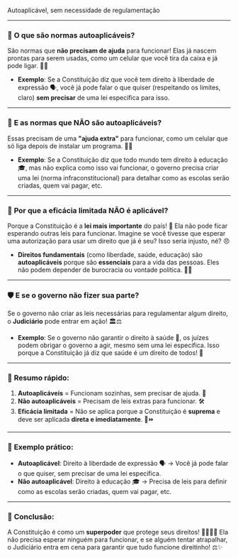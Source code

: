 Autoaplicável, sem necessidade de regulamentação

---

### 🎯 **O que são normas autoaplicáveis?**
São normas que **não precisam de ajuda** para funcionar! Elas já nascem prontas para serem usadas, como um celular que você tira da caixa e já pode ligar. 📱✨

- **Exemplo**: Se a Constituição diz que você tem direito à liberdade de expressão 🗣️, você já pode falar o que quiser (respeitando os limites, claro) **sem precisar** de uma lei específica para isso.

---

### 🚫 **E as normas que NÃO são autoaplicáveis?**
Essas precisam de uma **"ajuda extra"** para funcionar, como um celular que só liga depois de instalar um programa. 📲🔧

- **Exemplo**: Se a Constituição diz que todo mundo tem direito à educação 🎓, mas não explica como isso vai funcionar, o governo precisa criar uma lei (norma infraconstitucional) para detalhar como as escolas serão criadas, quem vai pagar, etc.

---

### 🧠 **Por que a eficácia limitada NÃO é aplicável?**
Porque a Constituição é a **lei mais importante** do país! 🌟 Ela não pode ficar esperando outras leis para funcionar. Imagine se você tivesse que esperar uma autorização para usar um direito que já é seu? Isso seria injusto, né? 😠

- **Direitos fundamentais** (como liberdade, saúde, educação) são **autoaplicáveis** porque são **essenciais** para a vida das pessoas. Eles não podem depender de burocracia ou vontade política. 🛑📜

---

### 🛡️ **E se o governo não fizer sua parte?**
Se o governo não criar as leis necessárias para regulamentar algum direito, o **Judiciário** pode entrar em ação! 🏛️⚖️

- **Exemplo**: Se o governo não garantir o direito à saúde 🏥, os juízes podem obrigar o governo a agir, mesmo sem uma lei específica. Isso porque a Constituição já diz que saúde é um direito de todos! 💪

---

### 📝 **Resumo rápido:**
1. **Autoaplicáveis** = Funcionam sozinhas, sem precisar de ajuda. 🚀
2. **Não autoaplicáveis** = Precisam de leis extras para funcionar. 🛠️
3. **Eficácia limitada** = Não se aplica porque a Constituição é **suprema** e deve ser aplicada **direta e imediatamente**. 🛑⏩

---

### 🧩 **Exemplo prático:**
- **Autoaplicável**: Direito à liberdade de expressão 🗣️ → Você já pode falar o que quiser, sem precisar de uma lei específica.
- **Não autoaplicável**: Direito à educação 🎓 → Precisa de leis para definir como as escolas serão criadas, quem vai pagar, etc.

---

### 🎉 **Conclusão:**
A Constituição é como um **superpoder** que protege seus direitos! 🦸‍♂️🦸‍♀️ Ela não precisa esperar ninguém para funcionar, e se alguém tentar atrapalhar, o Judiciário entra em cena para garantir que tudo funcione direitinho! ⚖️✨